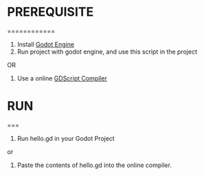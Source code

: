 # PREREQUISITE
============
1. Install [Godot Engine](https://godotengine.org/)
2. Run project with godot engine, and use this script in the project

OR
   
1. Use a online [GDScript Compiler](https://gdscript-online.github.io/)
# RUN
===
1. Run hello.gd in your Godot Project 

or

1. Paste the contents of hello.gd into the online compiler.
